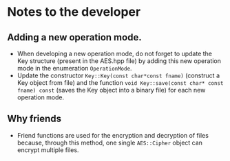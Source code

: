 # Notes to the developer

## Adding a new operation mode.
-   When developing a new operation mode, do not forget to update the Key structure (present in the AES.hpp file) by adding this
    new operation mode in the enumeration ``OperationMode``.
-   Update the constructor ``Key::Key(const char*const fname)`` (construct a Key object from file) and the function
    ``void Key::save(const char* const fname) const`` (saves the Key object into a binary file) for each new operation mode.

## Why friends
-   Friend functions are used for the encryption and decryption of files because, through this method, one single ``AES::Cipher``
    object can encrypt multiple files.
